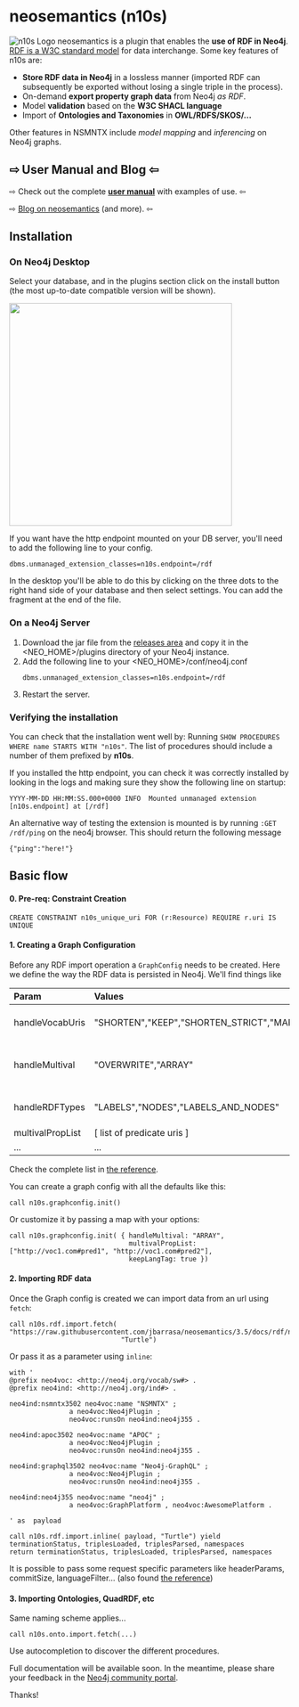 # neosemantics (n10s)
![n10s Logo](https://guides.neo4j.com/rdf/n10s.png) neosemantics is a plugin that enables the **use of RDF in Neo4j**. [RDF is a W3C standard model](https://www.w3.org/RDF/) for data interchange. Some key features of n10s are:


* **Store RDF data in Neo4j** in a
lossless manner (imported RDF can subsequently be exported without losing a single triple in the process).
* On-demand **export property graph data** from Neo4j *as RDF*.
* Model **validation** based on the **W3C SHACL language**
* Import of **Ontologies and Taxonomies** in **OWL/RDFS/SKOS/...**

Other features in NSMNTX include *model mapping* and *inferencing* on Neo4j graphs.


## ⇨ User Manual and Blog ⇦ 

⇨ Check out the complete **[user manual](https://neo4j.com/labs/neosemantics/4.0)** with examples of use. ⇦

⇨ [Blog on neosemantics](https://jbarrasa.com/category/graph-rdf/) (and more). ⇦

## Installation

### On Neo4j Desktop

Select your database, and in the plugins section click on the install button (the most up-to-date compatible version will be shown). 

<img src="https://raw.githubusercontent.com/neo4j-labs/rdflib-neo4j/master/img/install-n10s.png" height="400">


If you want have the http endpoint mounted on your DB server, you'll need to 
add the following line to your config. 

  ```
  dbms.unmanaged_extension_classes=n10s.endpoint=/rdf
  ```
In the desktop you'll be able to do this by clicking on the 
three dots to the right hand side of your database and then select settings. 
You can add the fragment at the end of the file. 

### On a Neo4j Server 

1. Download the jar file from the [releases area](https://github.com/neo4j-labs/neosemantics/releases) and copy 
it in the <NEO_HOME>/plugins directory of your Neo4j instance. 
2. Add the following line to your <NEO_HOME>/conf/neo4j.conf
      ```
      dbms.unmanaged_extension_classes=n10s.endpoint=/rdf
      ``` 
3. Restart the server. 


### Verifying the installation


You can check that the installation went well by:
Running `SHOW PROCEDURES WHERE name STARTS WITH "n10s"`. 
The list of procedures should include a number of them prefixed by **n10s**.

If you installed the http endpoint, you can check it was correctly installed by looking in 
the logs and making sure they show the following line on startup:
```
YYYY-MM-DD HH:MM:SS.000+0000 INFO  Mounted unmanaged extension [n10s.endpoint] at [/rdf]
```

An alternative way of testing the extension is mounted is by running `:GET /rdf/ping` on 
the neo4j browser. This should return the following message
```
{"ping":"here!"}
```


## Basic flow

####  0. Pre-req: Constraint Creation

``` 
CREATE CONSTRAINT n10s_unique_uri FOR (r:Resource) REQUIRE r.uri IS UNIQUE
```

#### 1.  Creating a Graph Configuration
Before any RDF import operation a `GraphConfig` needs to be created. Here we define the way the RDF data is persisted in Neo4j. 
We'll find things like 

| Param        | Values           | Desc  |
| :------------- |:-------------|:-----|
| handleVocabUris     | "SHORTEN","KEEP","SHORTEN_STRICT","MAP"|  how namespaces are  handled |
| handleMultival     | "OVERWRITE","ARRAY"      | how multivalued properties are handled |
| handleRDFTypes | "LABELS","NODES","LABELS_AND_NODES"      |  how RDF datatypes are handled |
| multivalPropList | [ list of predicate uris ] |  |
| ...| ...|...|

Check the complete list in [the reference](https://neo4j.com/labs/neosemantics/4.0/reference/). 

You can create a graph config with all the defaults like this:
``` 
call n10s.graphconfig.init()
``` 

Or customize it by passing a map with your options:
``` 
call n10s.graphconfig.init( { handleMultival: "ARRAY", 
                              multivalPropList: ["http://voc1.com#pred1", "http://voc1.com#pred2"],
                              keepLangTag: true })
``` 


#### 2.  Importing RDF data

Once the Graph config is created we can import data from an url using `fetch`:

``` 
call n10s.rdf.import.fetch( "https://raw.githubusercontent.com/jbarrasa/neosemantics/3.5/docs/rdf/nsmntx.ttl",
                            "Turtle")
``` 

Or pass it as a parameter using `inline`:

``` 
with '
@prefix neo4voc: <http://neo4j.org/vocab/sw#> .
@prefix neo4ind: <http://neo4j.org/ind#> .

neo4ind:nsmntx3502 neo4voc:name "NSMNTX" ;
			   a neo4voc:Neo4jPlugin ;
			   neo4voc:runsOn neo4ind:neo4j355 .

neo4ind:apoc3502 neo4voc:name "APOC" ;
			   a neo4voc:Neo4jPlugin ;		   
			   neo4voc:runsOn neo4ind:neo4j355 .

neo4ind:graphql3502 neo4voc:name "Neo4j-GraphQL" ;
			   a neo4voc:Neo4jPlugin ;			   
			   neo4voc:runsOn neo4ind:neo4j355 .			   			   

neo4ind:neo4j355 neo4voc:name "neo4j" ;
			   a neo4voc:GraphPlatform , neo4voc:AwesomePlatform .

' as  payload

call n10s.rdf.import.inline( payload, "Turtle") yield terminationStatus, triplesLoaded, triplesParsed, namespaces
return terminationStatus, triplesLoaded, triplesParsed, namespaces
``` 

It is possible to pass some request specific parameters like headerParams, commitSize, languageFilter...
(also found [the reference](https://neo4j.com/labs/neosemantics/4.0/reference/))


#### 3.  Importing Ontologies, QuadRDF, etc

Same naming scheme applies...

```
call n10s.onto.import.fetch(...)
```

Use autocompletion to discover the different procedures.

Full documentation will be available soon. In the meantime, please share your feedback in the [Neo4j community portal](https://community.neo4j.com/c/integrations/linked-data-rdf-ontology).

Thanks! 
